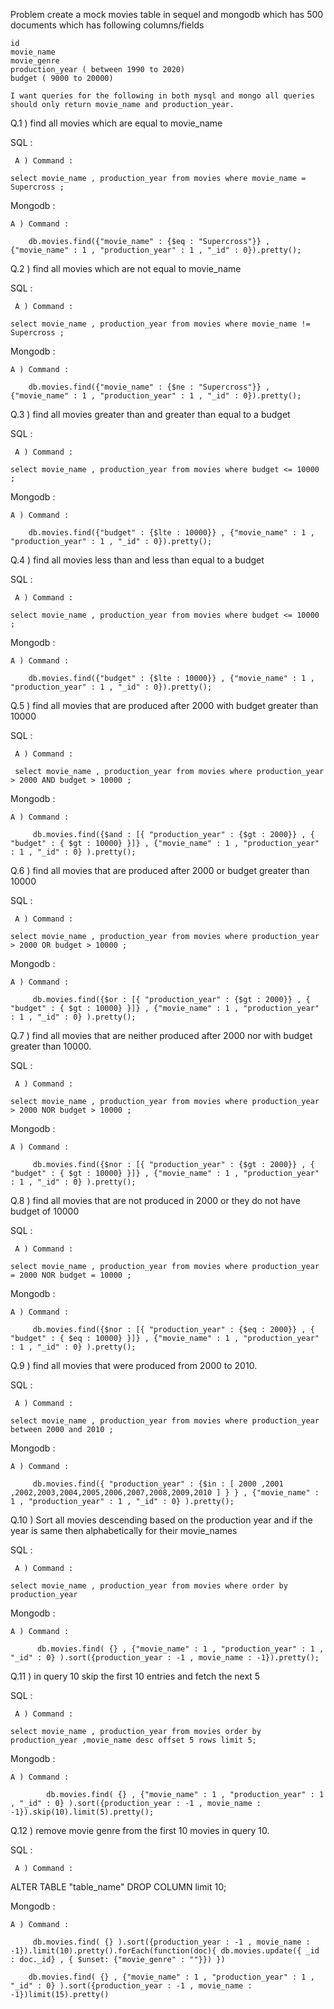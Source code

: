  Problem
    create a mock movies table in sequel and mongodb which has 500 documents which has following columns/fields

    id
    movie_name
    movie_genre
    production_year ( between 1990 to 2020)
    budget ( 9000 to 20000)

    I want queries for the following in both mysql and mongo all queries should only return movie_name and production_year.


Q.1 ) find all movies which are equal to movie_name

SQL : 

     A ) Command :

    select movie_name , production_year from movies where movie_name = Supercross ;

Mongodb :

    A ) Command : 

        db.movies.find({"movie_name" : {$eq : "Supercross"}} , {"movie_name" : 1 , "production_year" : 1 , "_id" : 0}).pretty();

Q.2 ) find all movies which are not equal to movie_name 

SQL : 

     A ) Command :

    select movie_name , production_year from movies where movie_name != Supercross ;

Mongodb :

    A ) Command : 

        db.movies.find({"movie_name" : {$ne : "Supercross"}} , {"movie_name" : 1 , "production_year" : 1 , "_id" : 0}).pretty();

Q.3 ) find all movies greater than and greater than equal to a budget 

SQL : 

     A ) Command :

    select movie_name , production_year from movies where budget <= 10000 ;

Mongodb :

    A ) Command : 

        db.movies.find({"budget" : {$lte : 10000}} , {"movie_name" : 1 , "production_year" : 1 , "_id" : 0}).pretty();


Q.4 ) find all movies less than and less than equal to a  budget

SQL : 

     A ) Command :

    select movie_name , production_year from movies where budget <= 10000 ;

Mongodb :

    A ) Command : 

        db.movies.find({"budget" : {$lte : 10000}} , {"movie_name" : 1 , "production_year" : 1 , "_id" : 0}).pretty();


Q.5 ) find all movies that are produced after 2000 with budget greater than 10000

SQL : 

     A ) Command :

     select movie_name , production_year from movies where production_year > 2000 AND budget > 10000 ;

Mongodb :

    A ) Command : 

         db.movies.find({$and : [{ "production_year" : {$gt : 2000}} , { "budget" : { $gt : 10000} }]} , {"movie_name" : 1 , "production_year" : 1 , "_id" : 0} ).pretty(); 


Q.6 ) find all movies that are produced after 2000 or budget greater than 10000

SQL : 

     A ) Command :

    select movie_name , production_year from movies where production_year > 2000 OR budget > 10000 ;

Mongodb :

    A ) Command : 

         db.movies.find({$or : [{ "production_year" : {$gt : 2000}} , { "budget" : { $gt : 10000} }]} , {"movie_name" : 1 , "production_year" : 1 , "_id" : 0} ).pretty(); 


Q.7 ) find all movies that are neither produced after 2000 nor with budget greater than 10000.

SQL : 

     A ) Command :

    select movie_name , production_year from movies where production_year > 2000 NOR budget > 10000 ;

Mongodb :

    A ) Command : 

         db.movies.find({$nor : [{ "production_year" : {$gt : 2000}} , { "budget" : { $gt : 10000} }]} , {"movie_name" : 1 , "production_year" : 1 , "_id" : 0} ).pretty(); 


Q.8 ) find all movies that are not produced in 2000 or they do not have budget of 10000

SQL : 

     A ) Command :

    select movie_name , production_year from movies where production_year = 2000 NOR budget = 10000 ;

Mongodb :

    A ) Command : 

         db.movies.find({$nor : [{ "production_year" : {$eq : 2000}} , { "budget" : { $eq : 10000} }]} , {"movie_name" : 1 , "production_year" : 1 , "_id" : 0} ).pretty(); 


Q.9 ) find all movies that were produced from 2000 to 2010.

SQL : 

     A ) Command :

    select movie_name , production_year from movies where production_year between 2000 and 2010 ;

Mongodb :

    A ) Command : 

         db.movies.find({ "production_year" : {$in : [ 2000 ,2001 ,2002,2003,2004,2005,2006,2007,2008,2009,2010 ] } } , {"movie_name" : 1 , "production_year" : 1 , "_id" : 0} ).pretty(); 


Q.10 ) Sort all movies descending based on the production year and if the year is same then alphabetically for their movie_names

SQL : 

     A ) Command :

    select movie_name , production_year from movies where order by production_year

Mongodb :

    A ) Command : 

          db.movies.find( {} , {"movie_name" : 1 , "production_year" : 1 , "_id" : 0} ).sort({production_year : -1 , movie_name : -1}).pretty(); 


Q.11 ) in query 10 skip the first 10 entries and fetch the next 5

SQL : 

     A ) Command :

    select movie_name , production_year from movies order by production_year ,movie_name desc offset 5 rows limit 5;

Mongodb :

    A ) Command : 

            db.movies.find( {} , {"movie_name" : 1 , "production_year" : 1 , "_id" : 0} ).sort({production_year : -1 , movie_name : -1}).skip(10).limit(5).pretty(); 


Q.12 ) remove movie genre from the first 10 movies in query 10.

SQL : 

     A ) Command :

   ALTER TABLE "table_name" DROP COLUMN  limit 10;

Mongodb :

    A ) Command : 

         db.movies.find( {} ).sort({production_year : -1 , movie_name : -1}).limit(10).pretty().forEach(function(doc){ db.movies.update({ _id : doc._id} , { $unset: {"movie_genre" : ""}}) })

        db.movies.find( {} , {"movie_name" : 1 , "production_year" : 1 , "_id" : 0} ).sort({production_year : -1 , movie_name : -1})limit(15).pretty()


